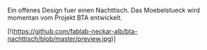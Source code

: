 Ein offenes Design fuer einen Nachttisch. Das Moebelstueck wird momentan vom Projekt BTA entwickelt.

[!(https://github.com/fablab-neckar-alb/bta-nachttisch/blob/master/preview.jpg)]
